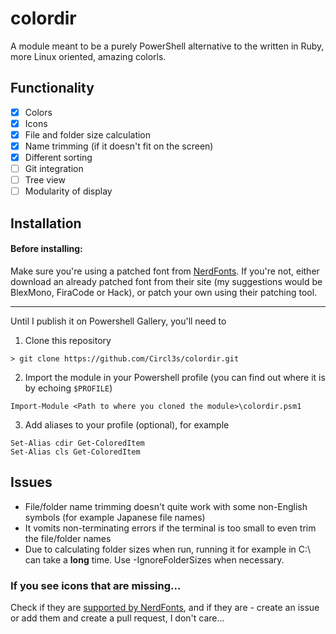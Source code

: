 # colordir
A module meant to be a purely PowerShell alternative to the written in Ruby, more Linux oriented, amazing colorls.

## Functionality
- [x] Colors
- [x] Icons
- [x] File and folder size calculation
- [x] Name trimming (if it doesn't fit on the screen)
- [x] Different sorting
- [ ] Git integration
- [ ] Tree view
- [ ] Modularity of display

## Installation
#### Before installing:

Make sure you're using a patched font from [NerdFonts](https://www.nerdfonts.com/). If you're not, either download an already patched font from their site (my suggestions would be BlexMono, FiraCode or Hack), or patch your own using their patching tool.
***
Until I publish it on Powershell Gallery, you'll need to
1. Clone this repository 
  ```
  > git clone https://github.com/Circl3s/colordir.git
  ```
2. Import the module in your Powershell profile (you can find out where it is by echoing `$PROFILE`)
  ```
  Import-Module <Path to where you cloned the module>\colordir.psm1
  ```
3. Add aliases to your profile (optional), for example
  ```
  Set-Alias cdir Get-ColoredItem
  Set-Alias cls Get-ColoredItem
  ```

## Issues
* File/folder name trimming doesn't quite work with some non-English symbols (for example Japanese file names)
* It vomits non-terminating errors if the terminal is too small to even trim the file/folder names
* Due to calculating folder sizes when run, running it for example in C:\ can take a **long** time. Use -IgnoreFolderSizes when necessary.

### If you see icons that are missing...
Check if they are [supported by NerdFonts](https://www.nerdfonts.com/cheat-sheet), and if they are - create an issue or add them and create a pull request, I don't care...
